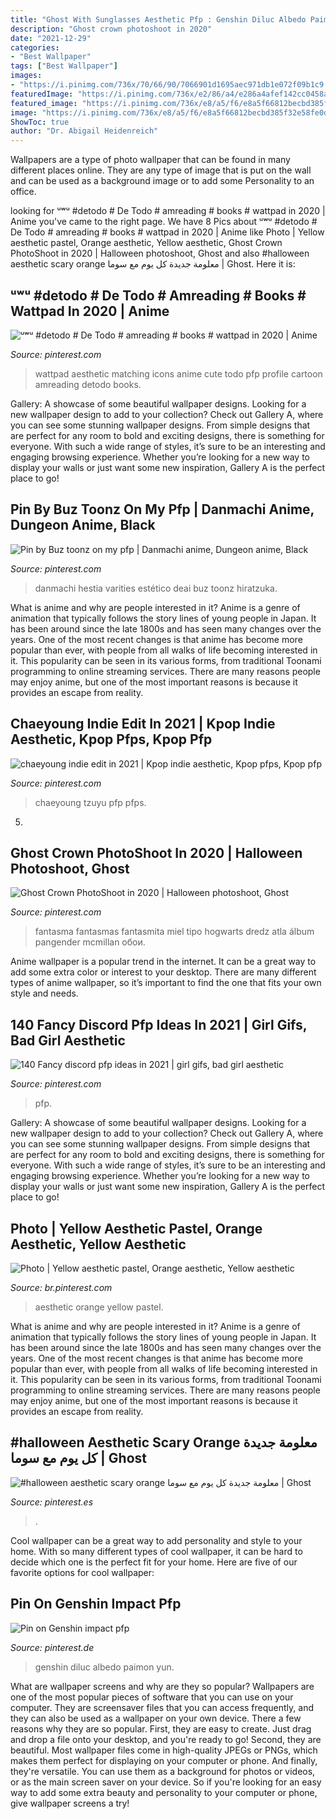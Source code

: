 ```yaml
---
title: "Ghost With Sunglasses Aesthetic Pfp : Genshin Diluc Albedo Paimon Yun"
description: "Ghost crown photoshoot in 2020"
date: "2021-12-29"
categories:
- "Best Wallpaper"
tags: ["Best Wallpaper"]
images:
- "https://i.pinimg.com/736x/70/66/90/7066901d1695aec971db1e072f09b1c9.jpg"
featuredImage: "https://i.pinimg.com/736x/e2/86/a4/e286a4afef142cc0458af322ae76d9c2.jpg"
featured_image: "https://i.pinimg.com/736x/e8/a5/f6/e8a5f66812becbd385f32e58fe0d976c.jpg"
image: "https://i.pinimg.com/736x/e8/a5/f6/e8a5f66812becbd385f32e58fe0d976c.jpg"
ShowToc: true
author: "Dr. Abigail Heidenreich"
---
```





Wallpapers are a type of photo wallpaper that can be found in many different places online. They are any type of image that is put on the wall and can be used as a background image or to add some Personality to an office.

	

		
looking for ᵘʷᵘ #detodo # De Todo # amreading # books # wattpad in 2020 | Anime you've came to the right page. We have 8 Pics about ᵘʷᵘ #detodo # De Todo # amreading # books # wattpad in 2020 | Anime like Photo | Yellow aesthetic pastel, Orange aesthetic, Yellow aesthetic, Ghost Crown PhotoShoot in 2020 | Halloween photoshoot, Ghost and also #halloween aesthetic scary orange معلومة جديدة كل يوم مع سوما | Ghost. Here it is:
		
    
## ᵘʷᵘ #detodo # De Todo # Amreading # Books # Wattpad In 2020 | Anime

<img loading=lazy src="https://i.pinimg.com/736x/e2/86/a4/e286a4afef142cc0458af322ae76d9c2.jpg" onerror="this.onerror=null;this.src='https://tse4.mm.bing.net/th?id=OIP.hYRA8GduF8dDCke2B-WMCAHaHa&amp;pid=15.1';" alt="ᵘʷᵘ #detodo # De Todo # amreading # books # wattpad in 2020 | Anime">

_Source: pinterest.com_

>wattpad aesthetic matching icons anime cute todo pfp profile cartoon amreading detodo books. 

	

Gallery: A showcase of some beautiful wallpaper designs.
Looking for a new wallpaper design to add to your collection? Check out Gallery A, where you can see some stunning wallpaper designs. From simple designs that are perfect for any room to bold and exciting designs, there is something for everyone. With such a wide range of styles, it’s sure to be an interesting and engaging browsing experience. Whether you’re looking for a new way to display your walls or just want some new inspiration, Gallery A is the perfect place to go!





	
	
    
## Pin By Buz Toonz On My Pfp | Danmachi Anime, Dungeon Anime, Black

<img loading=lazy src="https://i.pinimg.com/736x/26/9b/f4/269bf4a1e3e9ca8d6adc2c531f9e00ba.jpg" onerror="this.onerror=null;this.src='https://tse4.mm.bing.net/th?id=OIP.norZkLiK0iw10NrZZOC3vAHaEK&amp;pid=15.1';" alt="Pin by Buz toonz on my pfp | Danmachi anime, Dungeon anime, Black">

_Source: pinterest.com_

>danmachi hestia varities estético deai buz toonz hiratzuka. 

	

What is anime and why are people interested in it?
Anime is a genre of animation that typically follows the story lines of young people in Japan. It has been around since the late 1800s and has seen many changes over the years. One of the most recent changes is that anime has become more popular than ever, with people from all walks of life becoming interested in it. This popularity can be seen in its various forms, from traditional Toonami programming to online streaming services. There are many reasons people may enjoy anime, but one of the most important reasons is because it provides an escape from reality.

    
## Chaeyoung Indie Edit In 2021 | Kpop Indie Aesthetic, Kpop Pfps, Kpop Pfp

<img loading=lazy src="https://i.pinimg.com/736x/e8/a5/f6/e8a5f66812becbd385f32e58fe0d976c.jpg" onerror="this.onerror=null;this.src='https://tse1.mm.bing.net/th?id=OIP.AjM7UoOGgaaOI-xyXS2SOQHaI6&amp;pid=15.1';" alt="chaeyoung indie edit in 2021 | Kpop indie aesthetic, Kpop pfps, Kpop pfp">

_Source: pinterest.com_

>chaeyoung tzuyu pfp pfps. 

	

5.

    
## Ghost Crown PhotoShoot In 2020 | Halloween Photoshoot, Ghost

<img loading=lazy src="https://i.pinimg.com/736x/77/26/22/772622207e6ca8723b2874b35da4a81a.jpg" onerror="this.onerror=null;this.src='https://tse4.mm.bing.net/th?id=OIP.b2Pg_q_3Ebak6e2a9YMrUwHaHR&amp;pid=15.1';" alt="Ghost Crown PhotoShoot in 2020 | Halloween photoshoot, Ghost">

_Source: pinterest.com_

>fantasma fantasmas fantasmita miel tipo hogwarts dredz atla álbum pangender mcmillan обои. 

	

Anime wallpaper is a popular trend in the internet. It can be a great way to add some extra color or interest to your desktop. There are many different types of anime wallpaper, so it’s important to find the one that fits your own style and needs.

    
## 140 Fancy Discord Pfp Ideas In 2021 | Girl Gifs, Bad Girl Aesthetic

<img loading=lazy src="https://i.pinimg.com/474x/2c/ce/be/2ccebefcc40d89b3dbcba18fe0abfc58.jpg" onerror="this.onerror=null;this.src='https://tse4.mm.bing.net/th?id=OIP.CMz6nu-U-oUtkCKqS1b6UwAAAA&amp;pid=15.1';" alt="140 Fancy discord pfp ideas in 2021 | girl gifs, bad girl aesthetic">

_Source: pinterest.com_

>pfp. 

	

Gallery: A showcase of some beautiful wallpaper designs.
Looking for a new wallpaper design to add to your collection? Check out Gallery A, where you can see some stunning wallpaper designs. From simple designs that are perfect for any room to bold and exciting designs, there is something for everyone. With such a wide range of styles, it’s sure to be an interesting and engaging browsing experience. Whether you’re looking for a new way to display your walls or just want some new inspiration, Gallery A is the perfect place to go!





	
	
    
## Photo | Yellow Aesthetic Pastel, Orange Aesthetic, Yellow Aesthetic

<img loading=lazy src="https://i.pinimg.com/736x/79/31/3a/79313ad2d99769be23005c58ccb1700e.jpg" onerror="this.onerror=null;this.src='https://tse1.mm.bing.net/th?id=OIP.0t51vZFfi48nDU3aXmC6pwHaHY&amp;pid=15.1';" alt="Photo | Yellow aesthetic pastel, Orange aesthetic, Yellow aesthetic">

_Source: br.pinterest.com_

>aesthetic orange yellow pastel. 

	

What is anime and why are people interested in it?
Anime is a genre of animation that typically follows the story lines of young people in Japan. It has been around since the late 1800s and has seen many changes over the years. One of the most recent changes is that anime has become more popular than ever, with people from all walks of life becoming interested in it. This popularity can be seen in its various forms, from traditional Toonami programming to online streaming services. There are many reasons people may enjoy anime, but one of the most important reasons is because it provides an escape from reality.

    
## #halloween Aesthetic Scary Orange معلومة جديدة كل يوم مع سوما | Ghost

<img loading=lazy src="https://i.pinimg.com/736x/5e/93/7e/5e937ec285eaae86faf8978cb4200060.jpg" onerror="this.onerror=null;this.src='https://tse4.mm.bing.net/th?id=OIP.nKaV9Ls2ukyCmNOZPiFNVgHaHX&amp;pid=15.1';" alt="#halloween aesthetic scary orange معلومة جديدة كل يوم مع سوما | Ghost">

_Source: pinterest.es_

>. 

	

Cool wallpaper can be a great way to add personality and style to your home. With so many different types of cool wallpaper, it can be hard to decide which one is the perfect fit for your home. Here are five of our favorite options for cool wallpaper: 

    
## Pin On Genshin Impact Pfp

<img loading=lazy src="https://i.pinimg.com/736x/70/66/90/7066901d1695aec971db1e072f09b1c9.jpg" onerror="this.onerror=null;this.src='https://tse4.mm.bing.net/th?id=OIP.0J6P4ZYNPd5pEJKGFJRMpwHaHa&amp;pid=15.1';" alt="Pin on Genshin impact pfp">

_Source: pinterest.de_

>genshin diluc albedo paimon yun. 

	

What are wallpaper screens and why are they so popular?
Wallpapers are one of the most popular pieces of software that you can use on your computer. They are screensaver files that you can access frequently, and they can also be used as a wallpaper on your own device. There a few reasons why they are so popular. First, they are easy to create. Just drag and drop a file onto your desktop, and you're ready to go! Second, they are beautiful. Most wallpaper files come in high-quality JPEGs or PNGs, which makes them perfect for displaying on your computer or phone. And finally, they're versatile. You can use them as a background for photos or videos, or as the main screen saver on your device. So if you're looking for an easy way to add some extra beauty and personality to your computer or phone, give wallpaper screens a try!

